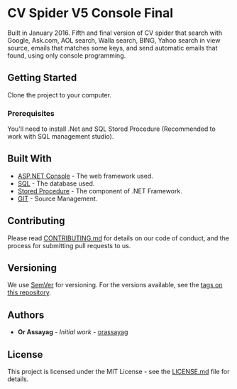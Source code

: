 # CV Spider V5 Console Final

Built in January 2016.
Fifth and final version of CV spider that search with Google, Ask.com, AOL search, Walla search, BING, Yahoo search in view source, emails that matches some keys, and send automatic emails that found, using only console programming.

## Getting Started

Clone the project to your computer.

### Prerequisites

You'll need to install .Net and SQL Stored Procedure (Recommended to work with SQL management studio).


## Built With

* [ASP.NET Console](https://docs.microsoft.com/en-us/dotnet/api/system.console?view=netframework-4.7.2) - The web framework used.
* [SQL](https://azure.microsoft.com/en-us/services/sql-database/) - The database used. 
* [Stored Procedure](https://docs.microsoft.com/en-us/sql/relational-databases/stored-procedures/create-a-stored-procedure?view=sql-server-2017) - The component of .NET Framework.
* [GIT](https://git-scm.com/) - Source Management.

## Contributing

Please read [CONTRIBUTING.md](https://gist.github.com/PurpleBooth/b24679402957c63ec426) for details on our code of conduct, and the process for submitting pull requests to us.

## Versioning

We use [SemVer](http://semver.org/) for versioning. For the versions available, see the [tags on this repository](https://github.com/your/project/tags). 

## Authors

* **Or Assayag** - *Initial work* - [orassayag](https://github.com/orassayag)

## License

This project is licensed under the MIT License - see the [LICENSE.md](LICENSE.md) file for details.